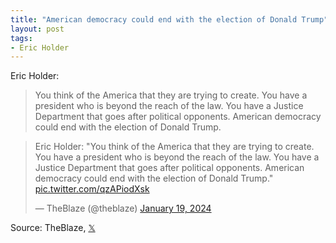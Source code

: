 ```yaml
---
title: "American democracy could end with the election of Donald Trump"
layout: post
tags:
- Eric Holder
---
```


Eric Holder:

> You think of the America that they are trying to create. You have a president who is beyond the reach of the law. You have a Justice Department that goes after political opponents. American democracy could end with the election of Donald Trump.

<blockquote class="twitter-tweet"><p lang="en" dir="ltr">Eric Holder: &quot;You think of the America that they are trying to create. You have a president who is beyond the reach of the law. You have a Justice Department that goes after political opponents. American democracy could end with the election of Donald Trump.&quot; <a href="https://t.co/qzAPiodXsk">pic.twitter.com/qzAPiodXsk</a></p>&mdash; TheBlaze (@theblaze) <a href="https://twitter.com/theblaze/status/1748402394323366072?ref_src=twsrc%5Etfw">January 19, 2024</a></blockquote> <script async src="https://platform.twitter.com/widgets.js" charset="utf-8"></script>

Source: TheBlaze, [𝕏](https://x.com)

